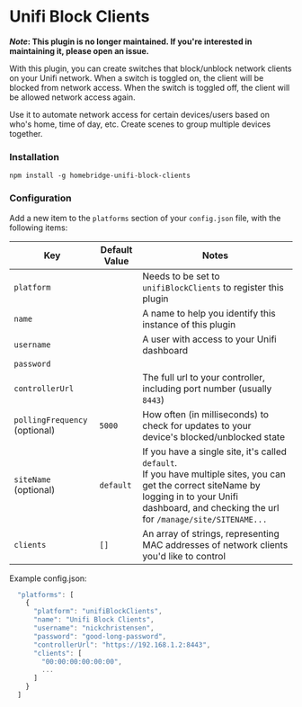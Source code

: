 # Unifi Block Clients

***Note*: This plugin is no longer maintained. If you're interested in maintaining it, please open an issue.**

With this plugin, you can create switches that block/unblock network clients on your Unifi network. When a switch is toggled on, the client will be blocked from network access. When the switch is toggled off, the client will be allowed network access again.

Use it to automate network access for certain devices/users based on who's home, time of day, etc. Create scenes to group multiple devices together.

### Installation
`npm install -g homebridge-unifi-block-clients`

### Configuration
Add a new item to the `platforms` section of your `config.json` file, with the following items:

|Key|Default Value| Notes|
|---|---|---|
| `platform`       | | Needs to be set to `unifiBlockClients` to register this plugin |
| `name`           | | A name to help you identify this instance of this plugin |
| `username`       | | A user with access to your Unifi dashboard |
| `password`       | | |
| `controllerUrl`  | | The full url to your controller, including port number (usually `8443`) |
| `pollingFrequency` (optional) | `5000` | How often (in milliseconds) to check for updates to your device's blocked/unblocked state |
| `siteName` (optional)         | `default` | If you have a single site, it's called `default`.<br> If you have multiple sites, you can get the correct siteName by logging in to your Unifi dashboard, and checking the url for `/manage/site/SITENAME...` |
| `clients`         | `[]` | An array of strings, representing MAC addresses of network clients you'd like to control |

Example config.json:

```js
  "platforms": [
    {
      "platform": "unifiBlockClients",
      "name": "Unifi Block Clients",
      "username": "nickchristensen",
      "password": "good-long-password",
      "controllerUrl": "https://192.168.1.2:8443",
      "clients": [
        "00:00:00:00:00:00",
        ...
      ]
    }
  ]
```
